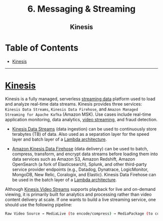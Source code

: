 <div align='center'>
  <h1> 6. Messaging & Streaming </h1>
  <h2> Kinesis </h2>
</div>

# Table of Contents

- [Kinesis](#kinesis)

---

# [Kinesis](https://aws.amazon.com/kinesis/)

Kinesis is a fully managed, serverless [streaming data](https://aws.amazon.com/what-is/streaming-data/) platform used to load and analyze real-time data streams. Kinesis provides three services: `Kinesis Data Streams`, `Kinesis Data Firehose`, and `Amazon Managed Streaming for Apache Kafka` (Amazon MSK). Use cases include real-time application monitoring, data analytics, [video streaming](https://aws.amazon.com/en/kinesis/video-streams/), and fraud detection.

- [Kinesis Data Streams](https://aws.amazon.com/kinesis/data-streams/) (data ingestion) can be used to continuously store terabytes (TB) of data. Also used as a separation layer for the speed layer and batch layer of a [Lambda architecture](https://aws.amazon.com/blogs/big-data/build-a-big-data-lambda-architecture-for-batch-and-real-time-analytics-using-amazon-redshift/).

- [Amazon Kinesis Data Firehose](https://docs.aws.amazon.com/firehose/latest/dev/what-is-this-service.html) (data delivery) can be used to batch, compress, transform, and encrypt data streams before loading them into data services such as Amazon S3, Amazon Redshift, Amazon OpenSearch (a fork of Elasticsearch), Splunk, and other third-party service provider endpoints (e.g., Datadog, Dynatrace, LogicMonitor, MongoDB, New Relic, Coralogix, and Elastic). Kinesis Data Firehose can be used in the batch layer of a [Lambda architecture](https://aws.amazon.com/blogs/big-data/build-a-big-data-lambda-architecture-for-batch-and-real-time-analytics-using-amazon-redshift/).

Although [Kinesis Video Streams](https://aws.amazon.com/en/kinesis/video-streams/) supports playback for live and on-demand viewing, it is primarily built for analytics and processing rather than video content delivery at scale. If one wants to build a live streaming service, one should use the following pipeline:

```bash
Raw Video Source → MediaLive (to encode/compress) → MediaPackage (to convert to a streaming format) → CloudFront (content delivery network) → End Users
```
